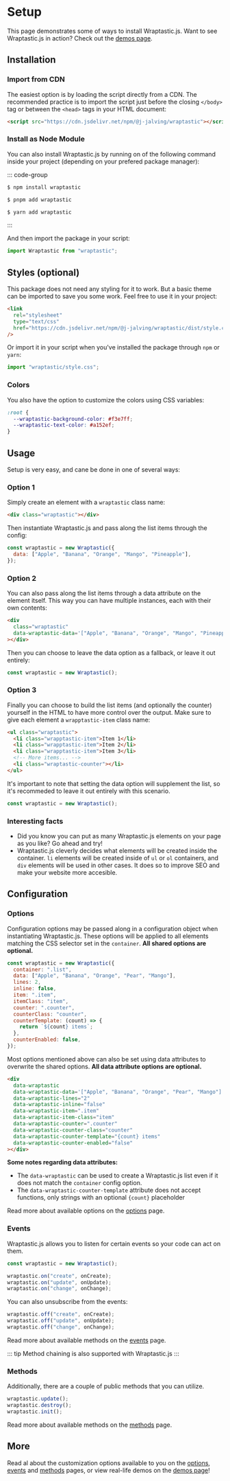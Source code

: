 # Setup

This page demonstrates some of ways to install Wraptastic.js. Want to see Wraptastic.js in action? Check out the [demos page](/demos).

## Installation

### Import from CDN

The easiest option is by loading the script directly from a CDN.
The recommended practice is to import the script just before the closing
`</body>` tag or between the `<head>` tags in your HTML document:

```html
<script src="https://cdn.jsdelivr.net/npm/@j-jalving/wraptastic"></script>
```

### Install as Node Module

You can also install Wraptastic.js by running on of the following command
inside your project (depending on your prefered package manager):

::: code-group

```sh [npm]
$ npm install wraptastic
```

```sh [pnpm]
$ pnpm add wraptastic
```

```sh [yarn]
$ yarn add wraptastic
```
::: 

And then import the package in your script:

```js
import Wraptastic from "wraptastic";
```

## Styles (optional)

This package does not need any styling for it to work. But a basic theme
can be imported to save you some work. Feel free to use it in your project:

```html
<link
  rel="stylesheet"
  type="text/css"
  href="https://cdn.jsdelivr.net/npm/@j-jalving/wraptastic/dist/style.css"
/>
```

Or import it in your script when you've installed the package through `npm` or
`yarn`:

```js
import "wraptastic/style.css";
```

### Colors

You also have the option to customize the colors using CSS variables:

```css
:root {
  --wraptastic-background-color: #f3e7ff;
  --wraptastic-text-color: #a152ef;
}
```

## Usage

Setup is very easy, and cane be done in one of several ways:

### Option 1

Simply create an element with a `wraptastic` class name:

```html
<div class="wraptastic"></div>
```

Then instantiate Wraptastic.js and pass along the list items through the config:

```js
const wraptastic = new Wraptastic({
  data: ["Apple", "Banana", "Orange", "Mango", "Pineapple"],
});
```

### Option 2

You can also pass along the list items through a data attribute on the element
itself. This way you can have multiple instances, each with their own contents:

```html
<div
  class="wraptastic"
  data-wraptastic-data='["Apple", "Banana", "Orange", "Mango", "Pineapple"]'
></div>
```

Then you can choose to leave the data option as a fallback, or leave it out entirely:

```js
const wraptastic = new Wraptastic();
```

### Option 3

Finally you can choose to build the list items (and optionally the counter)
yourself in the HTML to have more control over the output. Make sure to give
each element a `wrapptastic-item` class name:

```html
<ul class="wraptastic">
  <li class="wrapptastic-item">Item 1</li>
  <li class="wrapptastic-item">Item 2</li>
  <li class="wrapptastic-item">Item 3</li>
  <!-- More items... -->
  <li class="wraptastic-counter"></li>
</ul>
```

It's important to note that setting the data option will supplement the list, so
it's recommeded to leave it out entirely with this scenario.

```js
const wraptastic = new Wraptastic();
```

### Interesting facts

- Did you know you can put as many Wraptastic.js elements on your page as you like? Go ahead and try!
- Wraptastic.js cleverly decides what elements will be created inside the container. `li` elements will be created inside of `ul` or `ol` containers, and `div` elements will be used in other cases. It does so to improve SEO and make your website more accesible.

## Configuration

### Options

Configuration options may be passed along in a configuration object when
instantiating Wraptastic.js. These options will be applied to all elements
matching the CSS selector set in the `container`. **All shared options are
optional.**

```js
const wraptastic = new Wraptastic({
  container: ".list",
  data: ["Apple", "Banana", "Orange", "Pear", "Mango"],
  lines: 2,
  inline: false,
  item: ".item",
  itemClass: "item",
  counter: ".counter",
  counterClass: "counter",
  counterTemplate: (count) => {
    return `${count} items`;
  },
  counterEnabled: false,
});
```

Most options mentioned above can also be set using data attributes to overwrite
the shared options. **All data attribute options are optional.**

```html
<div
  data-wraptastic
  data-wraptastic-data='["Apple", "Banana", "Orange", "Pear", "Mango"]'
  data-wraptastic-lines="2"
  data-wraptastic-inline="false"
  data-wraptastic-item=".item"
  data-wraptastic-item-class="item"
  data-wraptastic-counter=".counter"
  data-wraptastic-counter-class="counter"
  data-wraptastic-counter-template="{count} items"
  data-wraptastic-counter-enabled="false"
></div>
```

**Some notes regarding data attributes:**

- The `data-wraptastic` can be used to create a Wraptastic.js list even if it
  does not match the `container` config option.
- The `data-wraptastic-counter-template` attribute does not accept functions,
  only strings with an optional `{count}` placeholder

Read more about available options on the [options](/options) page.

### Events

Wraptastic.js allows you to listen for certain events so your code can act on
them.

```js
const wraptastic = new Wraptastic();

wraptastic.on("create", onCreate);
wraptastic.on("update", onUpdate);
wraptastic.on("change", onChange);
```

You can also unsubscribe from the events:

```js
wraptastic.off("create", onCreate);
wraptastic.off("update", onUpdate);
wraptastic.off("change", onChange);
```

Read more about available methods on the [events](/events) page.

::: tip
Method chaining is also supported with Wraptastic.js
:::

### Methods

Additionally, there are a couple of public methods that you can utilize.

```js
wraptastic.update();
wraptastic.destroy();
wraptastic.init();
```

Read more about available methods on the [methods](/methods) page.

## More

Read al about the customization options available to you on the [options](/options), [events](/events) and [methods](/methods) pages, or view real-life demos on the [demos page](/demos)!
